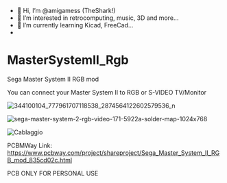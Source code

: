 - 👋 Hi, I’m @amigamess (TheShark!)
- 👀 I’m interested in retrocomputing, music, 3D and more...
- 🌱 I’m currently learning Kicad, FreeCad...
- 
# MasterSystemII_Rgb
Sega Master System II RGB mod

You can connect your Master System II to RGB or S-VIDEO TV/Monitor

![344100104_777961707118538_2874564122602579536_n](https://github.com/amigamess/MasterSystemII_Rgb/assets/82521152/bf0cf3f0-9d08-4b48-b585-7907bba7793d)

![sega-master-system-2-rgb-video-171-5922a-solder-map-1024x768](https://github.com/amigamess/MasterSystemII_Rgb/assets/82521152/a2d28062-77cb-4b19-85e9-5fd36c1310f8)

![Cablaggio](https://github.com/amigamess/MasterSystemII_Rgb/assets/82521152/cebce24b-fc74-4a2d-801e-8a3f1d74515d)


PCBMWay Link: https://www.pcbway.com/project/shareproject/Sega_Master_System_II_RGB_mod_835cd02c.html

PCB ONLY FOR PERSONAL USE
